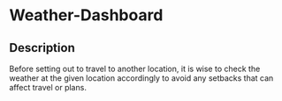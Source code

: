 # Weather-Dashboard

## Description

Before setting out to travel to another location, it is wise to check the weather at the given location accordingly to avoid any setbacks that can affect travel or plans. 